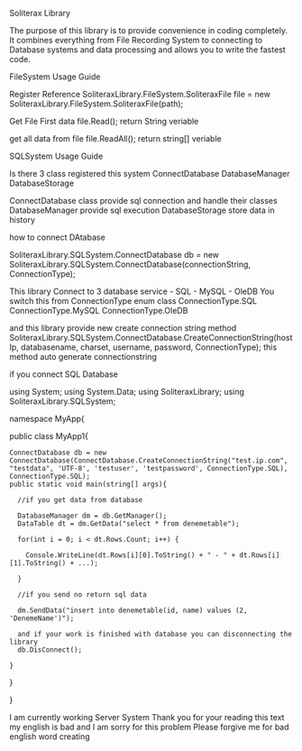 Soliterax Library


The purpose of this library is to provide convenience in coding completely. It combines everything from File Recording System to connecting to Database systems and data processing and allows you to write the fastest code.

FileSystem Usage Guide

Register Reference
SoliteraxLibrary.FileSystem.SoliteraxFile file = new SoliteraxLibrary.FileSystem.SoliteraxFile(path);

Get File First data
file.Read(); return String veriable

get all data from file
file.ReadAll(); return string[] veriable


SQLSystem Usage Guide

Is there 3 class registered this system
ConnectDatabase
DatabaseManager
DatabaseStorage

ConnectDatabase class provide sql connection and handle their classes
DatabaseManager provide sql execution
DatabaseStorage store data in history

how to connect DAtabase

SoliteraxLibrary.SQLSystem.ConnectDatabase db = new SoliteraxLibrary.SQLSystem.ConnectDatabase(connectionString, ConnectionType);

This library Connect to 3 database service
    - SQL
    - MySQL
    - OleDB
You switch this from ConnectionType enum class
ConnectionType.SQL
ConnectionType.MySQL
ConnectionType.OleDB

and this library provide new create connection string method
SoliteraxLibrary.SQLSystem.ConnectDatabase.CreateConnectionString(hostIp, databasename, charset, username, password, ConnectionType);
this method auto generate connectionstring

if you connect SQL Database

using System;
using System.Data;
using SoliteraxLibrary;
using SoliteraxLibrary.SQLSystem;

namespace MyApp{
  
  public class MyApp1{
    
    ConnectDatabase db = new ConnectDatabase(ConnectDatabase.CreateConnectionString("test.ip.com", "testdata", 'UTF-8', 'testuser', 'testpassword', ConnectionType.SQL), ConnectionType.SQL);
    public static void main(string[] args){
        
      //if you get data from database
      
      DatabaseManager dm = db.GetManager();
      DataTable dt = dm.GetData("select * from denemetable");
      
      for(int i = 0; i < dt.Rows.Count; i++) {
      
        Console.WriteLine(dt.Rows[i][0].ToString() + " - " + dt.Rows[i][1].ToString() + ...);
        
      }
      
      //if you send no return sql data
      
      dm.SendData("insert into denemetable(id, name) values (2, 'DenemeName')");
      
      and if your work is finished with database you can disconnecting the library 
      db.DisConnect();
      
    }
    
  }
  
}

I am currently working Server System
Thank you for your reading this text my english is bad and I am sorry for this problem
Please forgive me for bad english word creating
